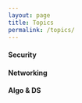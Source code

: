 ```yaml
---
layout: page
title: Topics
permalink: /topics/
---
```


#### Security 
#### Networking 
#### Algo & DS 
